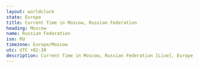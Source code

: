 ```yaml
---
layout: worldclock
state: Europe
title: Current Time in Moscow, Russian Federation
heading: Moscow
name: Russian Federation
iso: RU
timezone: Europe/Moscow
utc: UTC +02:30
description: Current Time in Moscow, Russian Federation [Live], Europe. Live update now time in Moscow, timezone Europe/Moscow, UTC +02:30, Country ISO code & Current Local Time.
---
```


